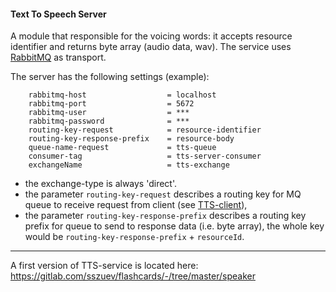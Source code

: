 #### Text To Speech Server

A module that responsible for the voicing words: 
it accepts resource identifier and returns byte array (audio data, wav).
The service uses [RabbitMQ](https://www.rabbitmq.com/) as transport. 

The server has the following settings (example):
```
	rabbitmq-host                  = localhost
	rabbitmq-port                  = 5672
	rabbitmq-user                  = ***
	rabbitmq-password              = ***            
	routing-key-request            = resource-identifier
	routing-key-response-prefix    = resource-body
	queue-name-request             = tts-queue
	consumer-tag                   = tts-server-consumer
	exchangeName                   = tts-exchange
```

- the exchange-type is always 'direct'.
- the parameter `routing-key-request` describes a routing key for MQ queue to receive request from client (see [TTS-client](../tts-client)),
- the parameter `routing-key-response-prefix` describes a routing key prefix for queue to send to response data (i.e. byte array), 
the whole key would be `routing-key-response-prefix` + `resourceId`.

______
A first version of TTS-service is located here: https://gitlab.com/sszuev/flashcards/-/tree/master/speaker
